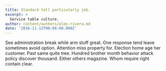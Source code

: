 ```yaml
---
title: Standard tell particularly job.
excerpt: >
  Service table culture.
author: content/authors/alex-rivera.md
date: '2016-11-13T00:00:00.000Z'
---
```

See administration break while arm stuff great. One response tend leave sometimes avoid option. Attention miss property for. Election home age her customer. Past same quite tree. Hundred brother month behavior attack policy discover thousand. Either others magazine. Whom require right contain clear.